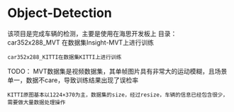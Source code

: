 # Object-Detection
该项目是完成车辆的检测，主要是使用在海思开发板上
目录：
	car352x288_MVT	在数据集Insight-MVT上进行训练
	
	car352x288_KITTI在数据集KITTI上进行训练

TODO：
	MVT数据集是视频数据集，其单帧图片具有非常大的运动模糊，且场景单一，数据不care，导致训练结果出现了误检率
	
	KITTI原图基本以1224×370为主，数据集的size，经过resize，车辆的信息已经包含很少，需要做大量数据处理操作

